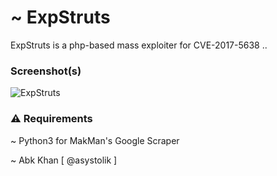 # ~ ExpStruts

ExpStruts is a php-based mass exploiter for CVE-2017-5638 ..

### Screenshot(s)

![ExpStruts](http://i.imgur.com/Nnt90sd.png)

### ⚠️ Requirements

~ Python3 for MakMan's Google Scraper

~ Abk Khan [ @asystolik ]